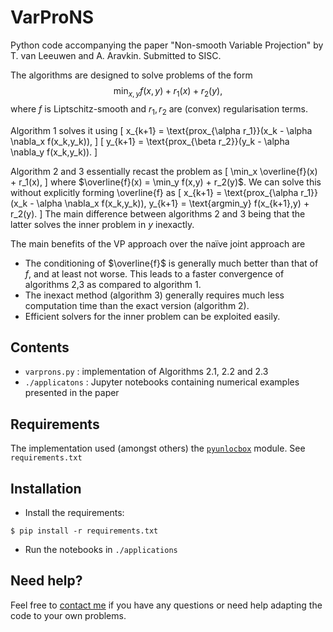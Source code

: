 # VarProNS
Python code accompanying the paper "Non-smooth Variable Projection" by T. van Leeuwen and A. Aravkin. Submitted to SISC.

The algorithms are designed to solve problems of the form
$$
\min_{x,y} f(x,y) + r_1(x) + r_2(y),
$$
where $f$ is Liptschitz-smooth and $r_1, r_2$ are (convex) regularisation terms.

Algorithm 1 solves it using
\[
x_{k+1} = \text{prox_{\alpha r_1}}(x_k - \alpha \nabla_x f(x_k,y_k)),
\]
\[
y_{k+1} = \text{prox_{\beta r_2}}(y_k - \alpha \nabla_y f(x_k,y_k)).
\]

Algorithm 2 and 3 essentially recast the problem as
\[
\min_x \overline{f}(x) + r_1(x),
\]
where $\overline{f}(x) = \min_y f(x,y) + r_2(y)$.
We can solve this without explicitly forming \overline{f} as
\[
x_{k+1} = \text{prox_{\alpha r_1}}(x_k - \alpha \nabla_x f(x_k,y_k)),
y_{k+1} = \text{argmin_y} f(x_{k+1},y) + r_2(y).
\]
The main difference between algorithms 2 and 3 being that the latter solves the inner problem in $y$ inexactly.

The main benefits of the VP approach over the naïve joint approach are

* The conditioning of $\overline{f}$ is generally much better than that of $f$, and at least not worse. This leads to a faster convergence of algorithms 2,3 as compared to algorithm 1.
* The inexact method (algorithm 3) generally requires much less computation time than the exact version (algorithm 2).
* Efficient solvers for the inner problem can be exploited easily.

## Contents

* `varprons.py` : implementation of Algorithms 2.1, 2.2 and 2.3
* `./applicatons` : Jupyter notebooks containing numerical examples presented in the paper

## Requirements

The implementation used (amongst others) the [`pyunlocbox`](https://pyunlocbox.readthedocs.io/en/stable/index.html) module. See `requirements.txt`

## Installation

* Install the requirements:
```
$ pip install -r requirements.txt
```

* Run the notebooks in `./applications`

## Need help?

Feel free to [contact me](mailto:t.vanleeuwen@uu.nl) if you have any questions or need help adapting the code to your own problems.
